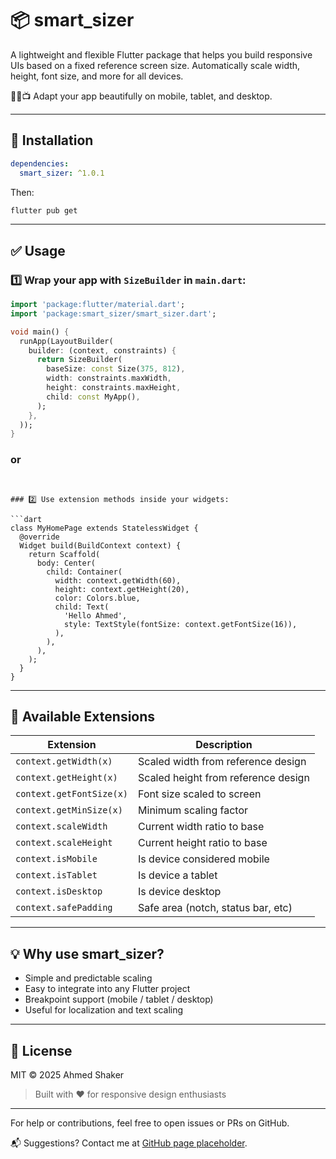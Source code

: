 # 📦 smart_sizer

A lightweight and flexible Flutter package that helps you build responsive UIs based on a fixed reference screen size. Automatically scale width, height, font size, and more for all devices.

📱📲📺 Adapt your app beautifully on mobile, tablet, and desktop.

---

## 🚀 Installation

```yaml
dependencies:
  smart_sizer: ^1.0.1
```

Then:
```bash
flutter pub get
```

---

## ✅ Usage

### 1️⃣ Wrap your app with `SizeBuilder` in `main.dart`:

```dart
import 'package:flutter/material.dart';
import 'package:smart_sizer/smart_sizer.dart';

void main() {
  runApp(LayoutBuilder(
    builder: (context, constraints) {
      return SizeBuilder(
        baseSize: const Size(375, 812),
        width: constraints.maxWidth,
        height: constraints.maxHeight,
        child: const MyApp(),
      );
    },
  ));
}
```

### or 
```


### 2️⃣ Use extension methods inside your widgets:

```dart
class MyHomePage extends StatelessWidget {
  @override
  Widget build(BuildContext context) {
    return Scaffold(
      body: Center(
        child: Container(
          width: context.getWidth(60),
          height: context.getHeight(20),
          color: Colors.blue,
          child: Text(
            'Hello Ahmed',
            style: TextStyle(fontSize: context.getFontSize(16)),
          ),
        ),
      ),
    );
  }
}
```

---

## 📐 Available Extensions

| Extension               | Description                        |
|-------------------------|------------------------------------|
| `context.getWidth(x)`   | Scaled width from reference design |
| `context.getHeight(x)`  | Scaled height from reference design|
| `context.getFontSize(x)`| Font size scaled to screen         |
| `context.getMinSize(x)` | Minimum scaling factor             |
| `context.scaleWidth`    | Current width ratio to base        |
| `context.scaleHeight`   | Current height ratio to base       |
| `context.isMobile`      | Is device considered mobile        |
| `context.isTablet`      | Is device a tablet                 |
| `context.isDesktop`     | Is device desktop                  |
| `context.safePadding`   | Safe area (notch, status bar, etc) |

---

## 💡 Why use smart_sizer?

- Simple and predictable scaling
- Easy to integrate into any Flutter project
- Breakpoint support (mobile / tablet / desktop)
- Useful for localization and text scaling

---

## 📄 License
MIT © 2025 Ahmed Shaker

> Built with ❤️ for responsive design enthusiasts

---

For help or contributions, feel free to open issues or PRs on GitHub.

📬 Suggestions? Contact me at [GitHub page placeholder]().
